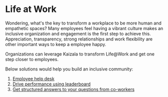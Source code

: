 # Life at Work
Wondering,  what's the key to transform a workplace to be more human and empathetic spaces? Many employees feel having a vibrant culture makes an inclusive organization and  engagement is the first step to achieve this. Appreciation, transparency, strong relationships and work flexibility are other important ways to keep a employee happy. 

Organizations can leverage Kaizala to transform Life@Work and get one step closer to employees.  

Below solutions would help you build an inclusive community:

1. [Employee help desk](/kaizala/businesssolutions/life@work/employeehelpdesk/employeehelpdesk)
2. [Drive performance using leaderboard](/kaizala/businesssolutions/life%40work/leaderboard/leaderboard)
3. [Get structured answers to your questions from co-workers](/kaizala/businesssolutions/life@work/qna/qna)
